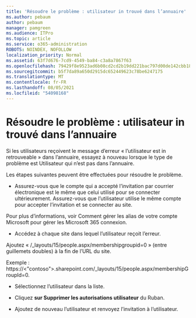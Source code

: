```yaml
---
title: 'Résoudre le problème : utilisateur in trouvé dans l’annuaire'
ms.author: pebaum
author: pebaum
manager: pamgreen
ms.audience: ITPro
ms.topic: article
ms.service: o365-administration
ROBOTS: NOINDEX, NOFOLLOW
localization_priority: Normal
ms.assetid: 63f7d676-7cd9-4549-ba84-c3a8a7867f63
ms.openlocfilehash: 79429f8e9523ad6b08cd2cd2b19dd221bac797d00de142cbb18826b86fb5ae4e
ms.sourcegitcommit: b5f7da89a650d2915dc652449623c78be6247175
ms.translationtype: MT
ms.contentlocale: fr-FR
ms.lasthandoff: 08/05/2021
ms.locfileid: "54098168"
---
```

# <a name="troubleshoot-issue---user-not-found-in-directory"></a>Résoudre le problème : utilisateur in trouvé dans l’annuaire

Si les utilisateurs reçoivent le message d’erreur « l’utilisateur est in retrouveable » dans l’annuaire, essayez à nouveau lorsque le type de problème est Utilisateur qui n’est pas dans l’annuaire.

Les étapes suivantes peuvent être effectuées pour résoudre le problème.

- Assurez-vous que le compte qui a accepté l’invitation par courrier électronique est le même que celui utilisé pour se connecter ultérieurement. Assurez-vous que l’utilisateur utilise le même compte pour accepter l’invitation et se connecter au site. 

Pour plus d’informations, voir Comment gérer les alias de votre compte Microsoft pour gérer les Microsoft 365 [ </a> connexion.](https://support.microsoft.com/help/12407/microsoft-account-how-to-manage-aliases) 

- Accédez à chaque site dans lequel l’utilisateur reçoit l’erreur. 

Ajoutez « /_layouts/15/people.aspx/membershipgroupid=0 » (entre guillemets doubles) à la fin de l’URL du site. 

Exemple : https://<"contoso">.sharepoint.com/_layouts/15/people.aspx/membershipGroupId=0.

- Sélectionnez l’utilisateur dans la liste.

- Cliquez **sur Supprimer les autorisations utilisateur** du Ruban. 
-  Ajoutez de nouveau l’utilisateur et renvoyez l’invitation à l’utilisateur.

